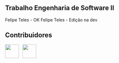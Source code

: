 ## Trabalho Engenharia de Software II

Felipe Teles - OK
Felipe Teles - Edição na dev

## Contribuidores

<a href="https://github.com/wagnerloch"><img src="https://github.com/wagnerloch.png" width="45" height="45"></a> &nbsp;
<a href="https://github.com/Felipepteles"><img src="https://github.com/Felipepteles.png" width="45" height="45"></a> &nbsp;
